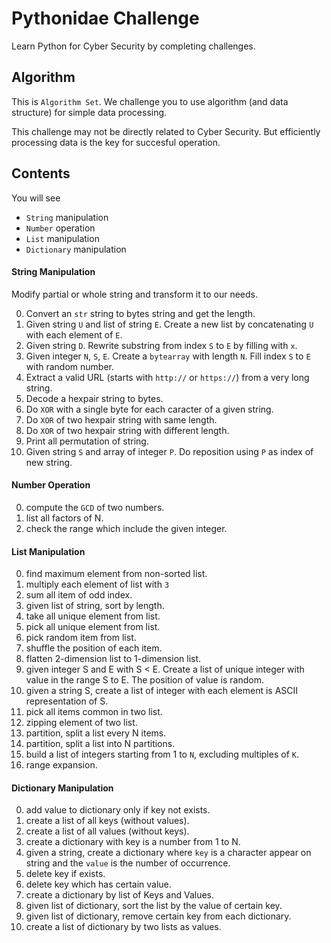 # Pythonidae Challenge

Learn Python for Cyber Security by completing challenges.

## Algorithm

This is `Algorithm Set`. We challenge you to use algorithm (and data structure) for simple data processing. 

This challenge may not be directly related to Cyber Security. But efficiently processing data is the key for succesful operation. 

## Contents

You will see

- `String` manipulation
- `Number` operation
- `List` manipulation
- `Dictionary` manipulation

#### String Manipulation

Modify partial or whole string and transform it to our needs.

0. Convert an `str` string to bytes string and get the length.
1. Given string `U` and list of string `E`. Create a new list by concatenating `U` with each element of `E`.
2. Given string `D`. Rewrite substring from index `S` to `E` by filling with `x`.
3. Given integer `N`, `S`, `E`. Create a `bytearray` with length `N`. Fill index `S` to `E` with random number.
4. Extract a valid URL (starts with `http://` or `https://`) from a very long string.
5. Decode a hexpair string to bytes.
6. Do `XOR` with a single byte for each caracter of a given string.
7. Do `XOR` of two hexpair string with same length.
8. Do `XOR` of two hexpair string with different length.
9. Print all permutation of string.
10. Given string `S` and array of integer `P`. Do reposition using `P` as index of new string.

#### Number Operation

0. compute the `GCD` of two numbers.
1. list all factors of N.
2. check the range which include the given integer.

#### List Manipulation

0. find maximum element from non-sorted list.
1. multiply each element of list with `3`
2. sum all item of odd index.
3. given list of string, sort by length.
4. take all unique element from list.
5. pick all unique element from list.
6. pick random item from list.
7. shuffle the position of each item.
8. flatten 2-dimension list to 1-dimension list.
9. given integer S and E with S < E. Create a list of unique integer with value in the range S to E. The position of value is random.
10. given a string S, create a list of integer with each element is ASCII representation of S.
11. pick all items common in two list.
12. zipping element of two list.
13. partition, split a list every N items.
14. partition, split a list into N partitions.
15. build a list of integers starting from 1 to `N`, excluding multiples of `K`.
16. range expansion.

#### Dictionary Manipulation

0. add value to dictionary only if key not exists.
1. create a list of all keys (without values).
2. create a list of all values (without keys).
3. create a dictionary with key is a number from 1 to N.
4. given a string, create a dictionary where `key` is a character appear on string and the `value` is the number of occurrence.
5. delete key if exists.
6. delete key which has certain value.
7. create a dictionary by list of Keys and Values.
8. given list of dictionary, sort the list by the value of certain key.
9. given list of dictionary, remove certain key from each dictionary.
10. create a list of dictionary by two lists as values.